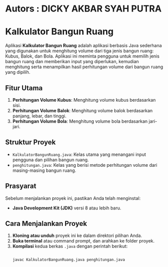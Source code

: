 # Autors : DICKY AKBAR SYAH PUTRA

# Kalkulator Bangun Ruang

Aplikasi **Kalkulator Bangun Ruang** adalah aplikasi berbasis Java sederhana yang digunakan untuk menghitung volume dari tiga jenis bangun ruang: Kubus, Balok, dan Bola. Aplikasi ini meminta pengguna untuk memilih jenis bangun ruang dan memberikan input yang diperlukan, kemudian menghitung serta menampilkan hasil perhitungan volume dari bangun ruang yang dipilih.

## Fitur Utama

1. **Perhitungan Volume Kubus**: Menghitung volume kubus berdasarkan sisi.
2. **Perhitungan Volume Balok**: Menghitung volume balok berdasarkan panjang, lebar, dan tinggi.
3. **Perhitungan Volume Bola**: Menghitung volume bola berdasarkan jari-jari.

## Struktur Proyek

- `KalkulatorBangunRuang.java`: Kelas utama yang menangani input pengguna dan pilihan bangun ruang.
- `penghitungan.java`: Kelas yang berisi metode perhitungan volume dari masing-masing bangun ruang.

## Prasyarat

Sebelum menjalankan proyek ini, pastikan Anda telah menginstal:
- **Java Development Kit (JDK)** versi 8 atau lebih baru.

## Cara Menjalankan Proyek

1. **Kloning atau unduh** proyek ini ke dalam direktori pilihan Anda.
2. **Buka terminal** atau command prompt, dan arahkan ke folder proyek.
3. **Kompilasi** kedua berkas `.java` dengan perintah berikut:
   ```bash

   javac KalkulatorBangunRuang.java penghitungan.java
